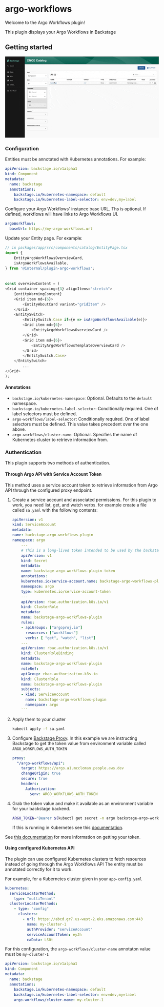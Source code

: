 # argo-workflows

Welcome to the Argo Workflows plugin!

This plugin displays your Argo Workflows in Backstage

## Getting started

![GIF](doc/images/demo1.gif)


### Configuration

Entities must be annotated with Kubernetes annotations. For example:

```yaml
apiVersion: backstage.io/v1alpha1
kind: Component
metadata:
  name: backstage
  annotations:
    backstage.io/kubernetes-namespace: default
    backstage.io/kubernetes-label-selector: env=dev,my=label
```

Configure your Argo Workflows' instance base URL. Ths is optional. If defined, workflows will have links to Argo Workflows UI.

```yaml
argoWorkflows:
  baseUrl: https://my-argo-workflows.url
```

Update your Entity page. For example: 
```typescript
// in packages/app/src/components/catalog/EntityPage.tsx
import {
    EntityArgoWorkflowsOverviewCard,
    isArgoWorkflowsAvailable,
} from '@internal/plugin-argo-workflows';


const overviewContent = (
<Grid container spacing={3} alignItems="stretch">
    {entityWarningContent}
    <Grid item md={6}>
        <EntityAboutCard variant="gridItem" />
    </Grid>
    <EntitySwitch>
        <EntitySwitch.Case if={e => isArgoWorkflowsAvailable(e)}>
        <Grid item md={6}>
            <EntityArgoWorkflowsOverviewCard />
        </Grid>
        <Grid item md={6}>
            <EntityArgoWorkflowsTemplateOverviewCard />
        </Grid>
        </EntitySwitch.Case>
    </EntitySwitch>
        ...
</Grid>
);
```


#### Annotations
- `backstage.io/kubernetes-namespace`: Optional. Defaults to the `default` namespace.
- `backstage.io/kubernetes-label-selector`: Conditionally required. One of label selectors must be defined.
- `argo-workflows/label-selector`: Conditionally required. One of label selectors must be defined. This value takes precedent over the one above. 
- `argo-workflows/cluster-name`: Optional. Specifies the name of Kubernetes cluster to retrieve information from.

### Authentication

This plugin supports two methods of authentication.

#### Through Argo API with Service Account Token

This method uses a service account token to retrieve information from Argo API through the configured proxy endpoint.

1.  Create a service account and associated permissions. For this plugin to work, you need list, get, and watch verbs.
    for example create a file called `sa.yaml` with the following contents:
    ```yaml
    apiVersion: v1
    kind: ServiceAccount
    metadata:
    name: backstage-argo-workflows-plugin
    namespace: argo
        ---
        # This is a long-lived token intended to be used by the backstage proxy.
        apiVersion: v1
        kind: Secret
        metadata:
        name: backstage-argo-workflows-plugin-token
        annotations:
        kubernetes.io/service-account.name: backstage-argo-workflows-plugin
        namespace: argo
        type: kubernetes.io/service-account-token
        ---
        apiVersion: rbac.authorization.k8s.io/v1
        kind: ClusterRole
        metadata:
        name: backstage-argo-workflows-plugin
        rules:
        - apiGroups: ["argoproj.io"]
          resources: ["workflows"]
          verbs: [ "get", "watch", "list"]
        ---
        apiVersion: rbac.authorization.k8s.io/v1
        kind: ClusterRoleBinding
        metadata:
        name: backstage-argo-workflows-plugin
        roleRef:
        apiGroup: rbac.authorization.k8s.io
        kind: ClusterRole
        name: backstage-argo-workflows-plugin
        subjects:
        - kind: ServiceAccount
          name: backstage-argo-workflows-plugin
          namespace: argo
        ```
2.  Apply them to your cluster
    ```bash
    kubectl apply -f sa.yaml
    ```
3.  Configure [Backstage Proxy](https://backstage.io/docs/plugins/proxying). In this example we are instructing Backstage to get the token value from environment variable called `ARGO_WORKFLOWS_AUTH_TOKEN`
    ```yaml
    proxy:
      "/argo-workflows/api":
        target: https://argo.a1.mccloman.people.aws.dev
        changeOrigin: true
        secure: true
        headers:
          Authorization:
            $env: ARGO_WORKFLOWS_AUTH_TOKEN
    ```
4.  Grab the token value and make it available as an environment variable for your backstage backend.
    ```bash
    ARGO_TOKEN="Bearer $(kubectl get secret -n argo backstage-argo-workflows-plugin-token -o=jsonpath='{.data.token}' | base64 --decode)"
    ```
    If this is running in Kubernetes see this [documentation](https://kubernetes.io/docs/tasks/inject-data-application/distribute-credentials-secure/#define-container-environment-variables-using-secret-data).

See [this documentation](https://argoproj.github.io/argo-workflows/access-token/) for more information on getting your token.

#### Using configured Kubernetes API

The plugin can use configured Kubernetes clusters to fetch resources instead of going through the Argo Workflows API
The entity must be annotated correctly for it to work.

For example, for a Kubernetes cluster given in your `app-config.yaml`

```yaml
kubernetes:
  serviceLocatorMethod:
    type: "multiTenant"
  clusterLocatorMethods:
    - type: "config"
      clusters:
        - url: https://abcd.gr7.us-west-2.eks.amazonaws.com:443
          name: my-cluster-1
          authProvider: "serviceAccount"
          serviceAccountToken: eyJh
          caData: LS0t
```

For this configuration, the `argo-workflows/cluster-name` annotaton value must be `my-cluster-1`

```yaml
apiVersion: backstage.io/v1alpha1
kind: Component
metadata:
  name: backstage
  annotations:
    backstage.io/kubernetes-namespace: default
    backstage.io/kubernetes-label-selector: env=dev,my=label
    argo-workflows/cluster-name: my-cluster-1
```
